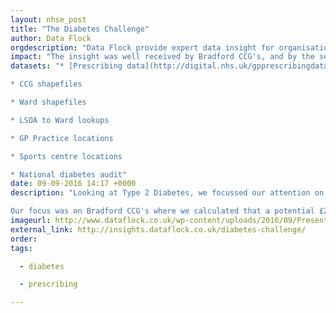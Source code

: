 ```yaml
---
layout: nhse_post
title: "The Diabetes Challenge"
author: Data Flock
orgdescription: "Data Flock provide expert data insight for organisations and companies who want to use information to further their goals."
impact: "The insight was well received by Bradford CCG's, and by the senior leadership team at Bradford Council and we are hoping to work closely to create a pilot project."
datasets: "* [Prescribing data](http://digital.nhs.uk/gpprescribingdata)

* CCG shapefiles

* Ward shapefiles

* LSOA to Ward lookups

* GP Practice locations

* Sports centre locations

* National diabetes audit"
date: 09-09-2016 14:17 +0000
description: "Looking at Type 2 Diabetes, we focussed our attention on the initial drugs given to patients when the initial diet change is not effective. These drugs are Metformin, Sulfonylureas, and “other drugs” and can be found in the Prescribing Data from NHS Digital.

Our focus was on Bradford CCG's where we calculated that a potential £2.5m per year saving could be realised by prescribing excersize as an intervention before drugs. The excersize would take place at local council sports centres, generating £1m per year for the council in class fees. Our suggestion was to also include a practice nurse at the sports classes to not only help patients, but to also take regular readings from patients (fitbit, bloods, weight, etc) to feed back into the system."
imageurl: http://www.dataflock.co.uk/wp-content/uploads/2016/09/Presentation.001-3.jpeg
external_link: http://insights.dataflock.co.uk/diabetes-challenge/
order: 
tags:

  - diabetes

  - prescribing

---
```

